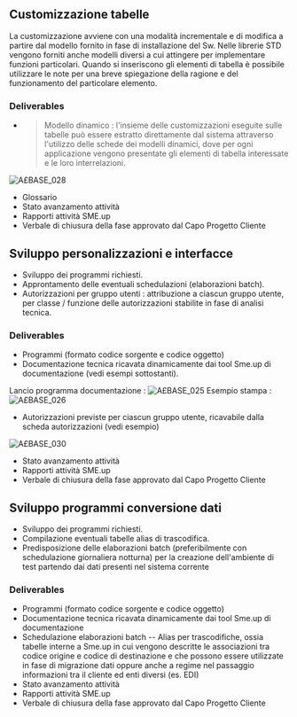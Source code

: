 ## Customizzazione tabelle
La customizzazione avviene con una modalità incrementale e di modifica a partire dal modello fornito in fase di installazione del Sw. Nelle librerie STD vengono forniti anche modelli diversi a cui attingere per implementare funzioni particolari. Quando si inseriscono gli elementi di tabella è possibile utilizzare le note per una breve spiegazione della ragione e del funzionamento del particolare elemento.

### Deliverables

- >Modello dinamico :  l'insieme delle customizzazioni eseguite sulle tabelle può essere estratto direttamente dal sistema attraverso l'utilizzo delle schede dei modelli dinamici, dove per ogni applicazione vengono presentate gli elementi di tabella interessate e le loro interrelazioni.

![A£BASE_028](http://doc.smeup.com/immagini/A£BASE_P0G/AXBASE_028.png)

- Glossario
- Stato avanzamento attività
- Rapporti attività SME.up
- Verbale di chiusura della fase approvato dal Capo Progetto Cliente


## Sviluppo personalizzazioni e interfacce

- Sviluppo dei programmi richiesti.
- Approntamento delle eventuali schedulazioni (elaborazioni batch).
- Autorizzazioni per gruppo utenti :  attribuzione a ciascun gruppo utente, per classe / funzione delle autorizzazioni stabilite in fase di analisi tecnica.

### Deliverables

- Programmi (formato codice sorgente e codice oggetto)
- Documentazione tecnica ricavata dinamicamente dai tool Sme.up di documentazione (vedi esempi sottostanti).

Lancio programma documentazione : 
![A£BASE_025](http://doc.smeup.com/immagini/A£BASE_P0G/AXBASE_025.png)
Esempio stampa : 
![A£BASE_026](http://doc.smeup.com/immagini/A£BASE_P0G/AXBASE_026.png)
- Autorizzazioni previste per ciascun gruppo utente, ricavabile dalla scheda autorizzazioni (vedi esempio)

![A£BASE_030](http://doc.smeup.com/immagini/A£BASE_P0G/AXBASE_030.png)
- Stato avanzamento attività
- Rapporti attività SME.up
- Verbale di chiusura della fase approvato dal Capo Progetto Cliente

## Sviluppo programmi conversione dati

- Sviluppo dei programmi richiesti.
- Compilazione eventuali tabelle alias di trascodifica.
- Predisposizione delle elaborazioni batch (preferibilmente con schedulazione giornaliera notturna) per la creazione dell'ambiente di test partendo dai dati presenti nel sistema corrente

### Deliverables

- Programmi (formato codice sorgente e codice oggetto)
- Documentazione tecnica ricavata dinamicamente dai tool Sme.up di documentazione
- Schedulazione elaborazioni batch
-- Alias per trascodifiche, ossia tabelle interne a Sme.up in cui vengono descritte le associazioni tra codice origine e codice di destinazione e che possono essere utilizzate in fase di migrazione dati oppure anche a regime nel passaggio informazioni tra il cliente ed enti diversi (es. EDI)
- Stato avanzamento attività
- Rapporti attività SME.up
- Verbale di chiusura della fase approvato dal Capo Progetto Cliente


